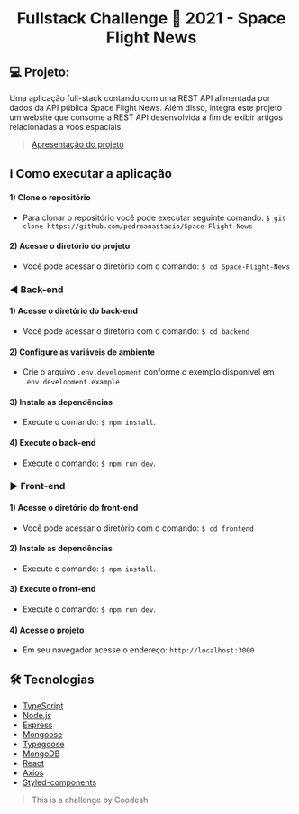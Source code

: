 <h1 align=center>Fullstack Challenge 🏅 2021 - Space Flight News</h1>

## 💻 Projeto:
Uma aplicação full-stack contando com uma REST API alimentada por dados da API pública Space Flight News.
Além disso, integra este projeto um website que consome a REST API desenvolvida a fim de exibir artigos relacionadas a voos espaciais.

> [Apresentação do projeto]()
   
## ℹ️ Como executar a aplicação

  #### 1) Clone o repositório
   - Para clonar o repositório você pode executar seguinte comando: ``$ git clone https://github.com/pedroanastacio/Space-Flight-News``

  #### 2) Acesse o diretório do projeto
   - Você pode acessar o diretório com o comando: ``$ cd Space-Flight-News``
   
  ### ◀️ Back-end
  #### 1) Acesse o diretório do back-end
   - Você pode acessar o diretório com o comando: ``$ cd backend``
   
  #### 2) Configure as variáveis de ambiente
   - Crie o arquivo ``.env.development`` conforme o exemplo disponível em ``.env.development.example``
  
  #### 3) Instale as dependências
   - Execute o comando: ``$ npm install``.

  #### 4) Execute o back-end
   - Execute o comando: ``$ npm run dev``.
   
   ### ▶️ Front-end
   #### 1) Acesse o diretório do front-end
   - Você pode acessar o diretório com o comando: ``$ cd frontend``
   
  #### 2) Instale as dependências
  - Execute o comando: ``$ npm install``.

  #### 3) Execute o front-end
  - Execute o comando: ``$ npm run dev``.
  
  #### 4) Acesse o projeto
  - Em seu navegador acesse o endereço: ``http://localhost:3000``
   
  ## 🛠 Tecnologias
   - [TypeScript](https://www.typescriptlang.org/)
   - [Node.js](https://nodejs.org/)
   - [Express](https://expressjs.com/pt-br/)
   - [Mongoose](https://mongoosejs.com/)
   - [Typegoose](https://typegoose.github.io/typegoose/)
   - [MongoDB](https://www.mongodb.com/)
   - [React](https://pt-br.reactjs.org/)
   - [Axios](https://axios-http.com/ptbr/docs/intro)
   - [Styled-components](https://www.styled-components.com/)
  
   > This is a challenge by Coodesh
